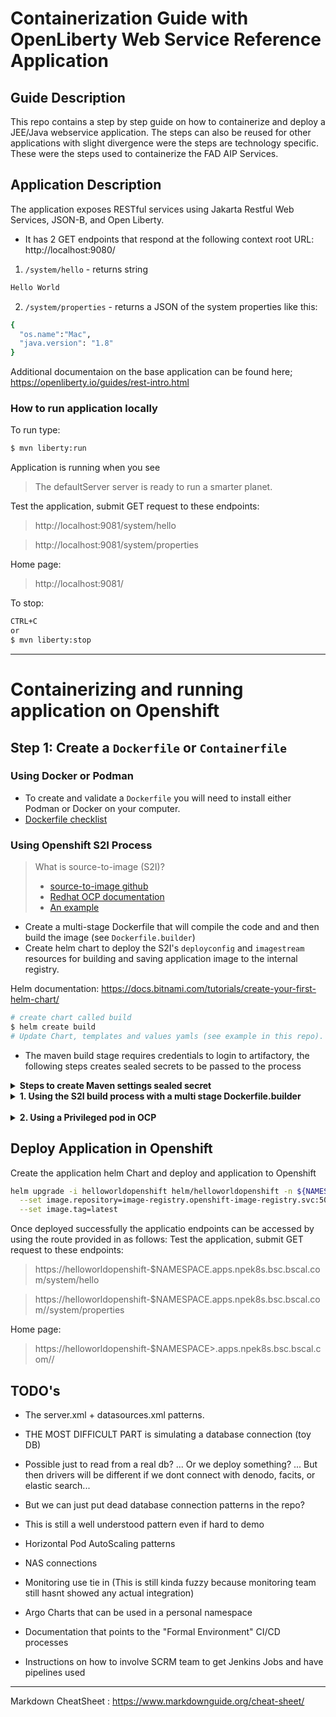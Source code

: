 # Containerization Guide with OpenLiberty Web Service Reference Application 

## Guide Description
This repo contains a step by step guide on how to containerize and deploy a JEE/Java webservice application. The steps can also be reused for other applications with slight divergence were the steps are technology specific. These were the steps used to containerize the FAD AIP Services.

## Application Description

The application exposes RESTful services using Jakarta Restful Web Services, JSON-B, and Open Liberty.

  - It has 2 GET endpoints that respond at the following context root URL: http://localhost:9080/ 

  1. ```/system/hello``` - returns string
  ```sh
  Hello World
  ``` 
  
  2. ```/system/properties``` - returns a JSON  of the system properties like this:
  ```sh
  {
    "os.name":"Mac",
    "java.version": "1.8"
  }
  ```

Additional documentaion on the base application can be found here;
  https://openliberty.io/guides/rest-intro.html
  

### How to run application locally
To run type:
```sh
$ mvn liberty:run
```
Application is running when you see

> The defaultServer server is ready to run a smarter planet.

Test the application, submit GET request to these endpoints: 
>http://localhost:9081/system/hello 


>http://localhost:9081/system/properties 

Home page:
>http://localhost:9081/

To stop:
```sh
CTRL+C 
or
$ mvn liberty:stop
```
<hr>


# Containerizing and running application on Openshift

## Step 1: Create a ```Dockerfile``` or ```Containerfile```

### Using Docker or Podman
- To create and validate a ```Dockerfile``` you will need to install either Podman or Docker on your computer.
- [Dockerfile checklist](https://grid.blueshieldca.com/display/RHT/Dockerfile+Checklist)


### Using Openshift S2I Process
>What is source-to-image (S2I)? 
> - [source-to-image github](https://github.com/openshift/source-to-image)
> - [Redhat OCP documentation](https://docs.openshift.com/container-platform/4.10/openshift_images/using_images/using-s21-images.html)
> - [An example](https://tomd.xyz/openshift-s2i-example/)
>
 
- Create a multi-stage Dockerfile that will compile the code and and then build the image (see ```Dockerfile.builder```)
- Create helm chart to deploy the S2I's ```deployconfig``` and ```imagestream``` resources for building and saving application image to the internal registry. 

Helm documentation: https://docs.bitnami.com/tutorials/create-your-first-helm-chart/
```sh
# create chart called build
$ helm create build
# Update Chart, templates and values yamls (see example in this repo).
```

- The maven build stage requires credentials to login to artifactory, the following steps creates sealed secrets to be passed to the process

<details>
<summary><b>Steps to create Maven settings sealed secret</b></summary>

- Get an **ARTIFACTORY_TOKEN**. To create one, login to [Artifactory](https://artifactory.bsc.bscal.com/artifactory/webapp/#/profile) &rarr; Click on userID on right hand corner &rarr; Create TOKEN &rarr; Copy and save token
- use the below steps on a terminal to seal the ```settings.xml``` and ```security-settings.xml``` with artifactory credentials 
```sh
export NAMESPACE=<namespace>
export ARTIFACTORY_USER=<LAN ID>
export M2_MASTER_PASSWORD=<LAN PASSWORD>
export ARTIFACTORY_TOKEN=<PASTE TOKEN> 
export ENCRYPTED_MASTER_PASSWORD=$(mvn --encrypt-master-password ${M2_MASTER_PASSWORD})
envsubst <settings-security.xml > ${HOME}/.m2/settings-security.xml
export ENCRYPTED_PASSWORD=$(mvn --encrypt-password ${ARTIFACTORY_TOKEN})
envsubst <settings.xml > ${HOME}/.m2/settings.xml

# Run below commands to create the sealed secret for maven settings (one time)

oc create secret generic helloworldopenshift-settings-mvn --dry-run=client --from-file=settings.xml=$HOME/.m2/settings.xml --from-file=settings-security.xml=$HOME/.m2/settings-security.xml -n ${NAMESPACE} -o yaml > /tmp/secret-settings-mvn.yaml

kubeseal -o yaml --controller-namespace sealed-secrets </tmp/secret-settings-mvn.yaml >sealedsecrets/sealedsecret-settings-mvn.yaml -n $NAMESPACE

```
</details>


<details>
<summary><b>1. Using the S2I build process with a multi stage Dockerfile.builder</b></summary>

Generate your **BITBUCKET_TOKEN** from https://bitbucket.bsc.bscal.com/plugins/servlet/access-tokens/add

```sh

#OPTIONAL: export HOME=</c/Users/<LAN ID> for VDI users> 
export BITBUCKET_TOKEN=<your bitbucket token>
export BITBUCKET_USER=<your bitbucket username>

helm upgrade -i helloworldopenshift-build helm/build -n ${NAMESPACE} \
  --set secrets.bitbucket.username=${BITBUCKET_USER} \
  --set secrets.bitbucket.password=${BITBUCKET_TOKEN} \
  --set git.ref=$(git rev-parse --abbrev-ref HEAD) \
  --set git.uri=$(git config --get remote.origin.url) \
  --set-file sealedSecret.settingsMvn=sealedsecrets/sealedsecret-settings-mvn.yaml
```
</details>

<br>

<details>
<summary><b>2. Using a Privileged pod in OCP</b></summary>

> You must run the below steps as a cluster-admin in ocp for this to work
 
```sh
# export namespace to terminal
export NAMESPACE=<namespace>

# deploy the privileged pod as a cluster-admin...
helm upgrade -i podman helm/podman/ -n $NAMESPACE

# build the image (multi-stage build)...
oc exec -it devtools -n $NAMESPACE bash 
export NAMESPACE=<namespace>
cd /tmp
git config --global http.sslVerify false
git clone https://bitbucket.blueshieldca.com/scm/~agimei01/helloworldopenshift.git
cd helloworldopenshift
podman login bsc-docker-all.artifactory.bsc.bscal.com --tls-verify=false
podman build -t image-registry.openshift-image-registry.svc:5000/$NAMESPACE/helloworldopenshift:latest -f Dockerfile.builder.podman --tls-verify=false

# push to internal openshift registry...
oc login https://api.npek8s.bsc.bscal.com:6443 -u <Openshift ID> 
podman login image-registry.openshift-image-registry.svc:5000 --tls-verify=false -u  <Openshift ID> -p $(oc whoami -t) 
podman push image-registry.openshift-image-registry.svc:5000/$NAMESPACE/helloworldopenshift:latest --tls-verify=false

exit
```
</details>


## Deploy Application in Openshift

Create the application helm Chart and deploy and application to Openshift

```sh
helm upgrade -i helloworldopenshift helm/helloworldopenshift -n ${NAMESPACE} \
  --set image.repository=image-registry.openshift-image-registry.svc:5000/${NAMESPACE}/helloworldopenshift \
  --set image.tag=latest 
```

Once deployed successfully the applicatio endpoints can be accessed by using the route provided in as follows:
Test the application, submit GET request to these endpoints: 
>https://helloworldopenshift-$NAMESPACE.apps.npek8s.bsc.bscal.com/system/hello 


>https://helloworldopenshift-$NAMESPACE.apps.npek8s.bsc.bscal.com//system/properties 

Home page:
>https://helloworldopenshift-$NAMESPACE>.apps.npek8s.bsc.bscal.com//


## TODO's

- The server.xml + datasources.xml patterns.

- THE MOST DIFFICULT PART is simulating a database connection (toy DB)

- Possible just to read from a real db? ... Or we deploy something? ... But then drivers will be different if we dont connect with denodo, facits, or elastic search...

- But we can just put dead database connection patterns in the repo?

- This is still a well understood pattern even if hard to demo

- Horizontal Pod AutoScaling patterns

- NAS connections

- Monitoring use tie in (This is still kinda fuzzy because monitoring team still hasnt showed any actual integration)

- Argo Charts that can be used in a personal namespace

- Documentation that points to the "Formal Environment" CI/CD processes

- Instructions on how to involve SCRM team to get Jenkins Jobs and have pipelines used

<hr>

Markdown CheatSheet : https://www.markdownguide.org/cheat-sheet/


